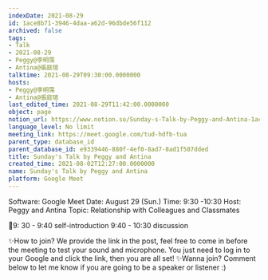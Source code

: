 ```yaml
---
indexDate: 2021-08-29
id: 1ace8b71-3946-4daa-a62d-96dbde56f112
archived: false
tags:
- Talk
- 2021-08-29
- Peggy@李明霈
- Antina@張庭瑄
talktime: 2021-08-29T09:30:00.0000000
hosts:
- Peggy@李明霈
- Antina@張庭瑄
last_edited_time: 2021-08-29T11:42:00.0000000
object: page
notion_url: https://www.notion.so/Sunday-s-Talk-by-Peggy-and-Antina-1ace8b7139464daaa62d96dbde56f112
language_level: No limit
meeting_link: https://meet.google.com/tud-hdfb-tua
parent_type: database_id
parent_database_id: e9339446-880f-4ef0-8ad7-8ad1f507dded
title: Sunday's Talk by Peggy and Antina
created_time: 2021-08-02T12:27:00.0000000
name: Sunday's Talk by Peggy and Antina
platform: Google Meet
---
```


Software: Google 
Meet Date: August 29 (Sun.) Time: 9:30 -10:30
Host: Peggy and Antina Topic: Relationship with Colleagues and Classmates

📅9: 30 - 9:40 self-introduction 9:40 - 10:30 discussion

✨How to join? We provide the link in the post, feel free to come in before the meeting to test your sound and microphone. You just need to log in to your Google and click the link, then you are all set!
✨Wanna join? Comment below to let me know if you are going to be a speaker or listener :)








